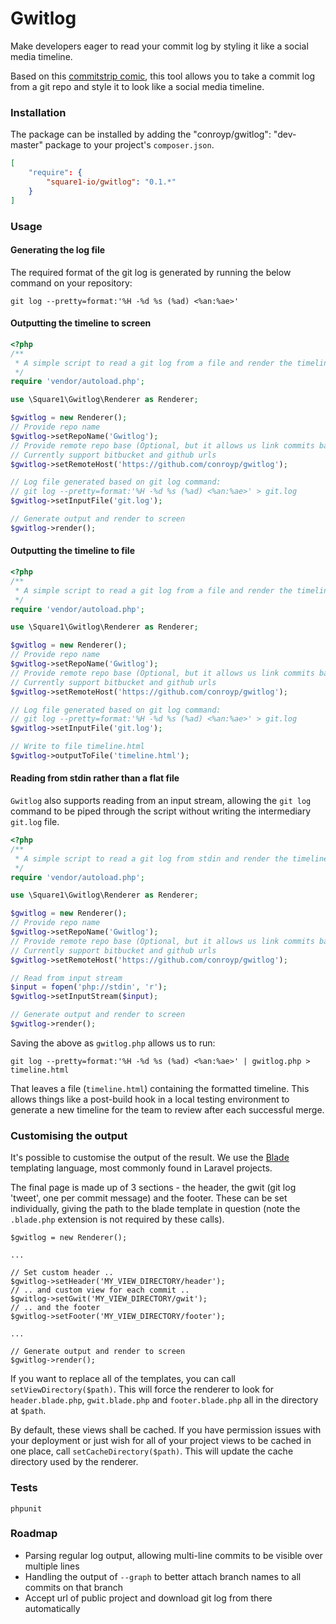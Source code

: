 Gwitlog
==============

Make developers eager to read your commit log by styling it like a social media timeline.

Based on this [commitstrip comic](http://www.commitstrip.com/en/2014/08/07/our-cto-has-discovered-an-incredible-way-of-making-developers-read-his-commit-messages-you-wont-even-believe-how-he-did-it/), this tool allows you to take a commit log from a git repo and style it to look like a social media timeline.

### Installation
The package can be installed by adding the "conroyp/gwitlog": "dev-master" package to your project's `composer.json`.

```json
[
    "require": {
        "square1-io/gwitlog": "0.1.*"
    }
]
```

### Usage

#### Generating the log file

The required format of the git log is generated by running the below command on your repository:

`git log --pretty=format:'%H -%d %s (%ad) <%an:%ae>'`

#### Outputting the timeline to screen

```php
<?php
/**
 * A simple script to read a git log from a file and render the timeline to screen
 */
require 'vendor/autoload.php';

use \Square1\Gwitlog\Renderer as Renderer;

$gwitlog = new Renderer();
// Provide repo name
$gwitlog->setRepoName('Gwitlog');
// Provide remote repo base (Optional, but it allows us link commits back to the web GUI)
// Currently support bitbucket and github urls
$gwitlog->setRemoteHost('https://github.com/conroyp/gwitlog');

// Log file generated based on git log command:
// git log --pretty=format:'%H -%d %s (%ad) <%an:%ae>' > git.log
$gwitlog->setInputFile('git.log');

// Generate output and render to screen
$gwitlog->render();

```

#### Outputting the timeline to file

```php
<?php
/**
 * A simple script to read a git log from a file and render the timeline to a file
 */
require 'vendor/autoload.php';

use \Square1\Gwitlog\Renderer as Renderer;

$gwitlog = new Renderer();
// Provide repo name
$gwitlog->setRepoName('Gwitlog');
// Provide remote repo base (Optional, but it allows us link commits back to the web GUI)
// Currently support bitbucket and github urls
$gwitlog->setRemoteHost('https://github.com/conroyp/gwitlog');

// Log file generated based on git log command:
// git log --pretty=format:'%H -%d %s (%ad) <%an:%ae>' > git.log
$gwitlog->setInputFile('git.log');

// Write to file timeline.html
$gwitlog->outputToFile('timeline.html');

```

#### Reading from stdin rather than a flat file

`Gwitlog` also supports reading from an input stream, allowing the `git log` command to be piped through the script without writing the intermediary `git.log` file.

```php
<?php
/**
 * A simple script to read a git log from stdin and render the timeline to screen
 */
require 'vendor/autoload.php';

use \Square1\Gwitlog\Renderer as Renderer;

$gwitlog = new Renderer();
// Provide repo name
$gwitlog->setRepoName('Gwitlog');
// Provide remote repo base (Optional, but it allows us link commits back to the web GUI)
// Currently support bitbucket and github urls
$gwitlog->setRemoteHost('https://github.com/conroyp/gwitlog');

// Read from input stream
$input = fopen('php://stdin', 'r');
$gwitlog->setInputStream($input);

// Generate output and render to screen
$gwitlog->render();

```

Saving the above as `gwitlog.php` allows us to run:

`git log --pretty=format:'%H -%d %s (%ad) <%an:%ae>' | gwitlog.php > timeline.html`

That leaves a file (`timeline.html`) containing the formatted timeline. This allows things like a post-build hook in a local testing environment to generate a new timeline for the team to review after each successful merge.


### Customising the output

It's possible to customise the output of the result. We use the [Blade](https://github.com/PhiloNL/Laravel-Blade) templating language, most commonly found in Laravel projects.

The final page is made up of 3 sections - the header, the gwit (git log 'tweet', one per commit message) and the footer. These can be set individually, giving the path to the blade template in question (note the `.blade.php` extension is not required by these calls).

```
$gwitlog = new Renderer();

...

// Set custom header ..
$gwitlog->setHeader('MY_VIEW_DIRECTORY/header');
// .. and custom view for each commit ..
$gwitlog->setGwit('MY_VIEW_DIRECTORY/gwit');
// .. and the footer
$gwitlog->setFooter('MY_VIEW_DIRECTORY/footer');

...

// Generate output and render to screen
$gwitlog->render();
```

If you want to replace all of the templates, you can call `setViewDirectory($path)`. This will force the renderer to look for `header.blade.php`, `gwit.blade.php` and `footer.blade.php` all in the directory at `$path`.

By default, these views shall be cached. If you have permission issues with your deployment or just wish for all of your project views to be cached in one place, call `setCacheDirectory($path)`. This will update the cache directory used by the renderer.


### Tests

`phpunit`


### Roadmap

* Parsing regular log output, allowing multi-line commits to be visible over multiple lines
* Handling the output of `--graph` to better attach branch names to all commits on that branch
* Accept url of public project and download git log from there automatically
